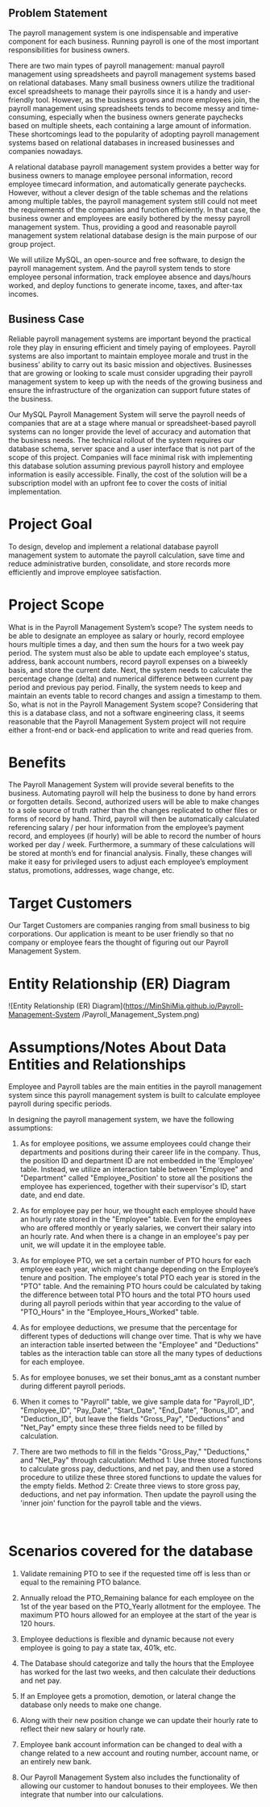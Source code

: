 ## Problem Statement
The payroll management system is one indispensable and imperative component for each business. Running payroll is one of the most important responsibilities for business owners. 

There are two main types of payroll management: manual payroll management using spreadsheets and payroll management systems based on relational databases. Many small business owners utilize the traditional excel spreadsheets to manage their payrolls since it is a handy and user-friendly tool. However, as the business grows and more employees join, the payroll management using spreadsheets tends to become messy and time-consuming, especially when the business owners generate paychecks based on multiple sheets, each containing a large amount of information. These shortcomings lead to the popularity of adopting payroll management systems based on relational databases in increased businesses and companies nowadays. 

A relational database payroll management system provides a better way for business owners to manage employee personal information, record employee timecard information, and automatically generate paychecks. However, without a clever design of the table schemas and the relations among multiple tables, the payroll management system still could not meet the requirements of the companies and function efficiently. In that case, the business owner and employees are easily bothered by the messy payroll management system. Thus, providing a good and reasonable payroll management system relational database design is the main purpose of our group project. 

We will utilize MySQL, an open-source and free software, to design the payroll management system. And the payroll system tends to store employee personal information, track employee absence and days/hours worked, and deploy functions to generate income, taxes, and after-tax incomes.

## Business Case
Reliable payroll management systems are important beyond the practical role they play in ensuring efficient and timely paying of employees. Payroll systems are also important to maintain employee morale and trust in the business’ ability to carry out its basic mission and objectives. Businesses that are growing or looking to scale must consider upgrading their payroll management system to keep up with the needs of the growing business and ensure the infrastructure of the organization can support future states of the business. 

Our MySQL Payroll Management System will serve the payroll needs of companies that are at a stage where manual or spreadsheet-based payroll systems can no longer provide the level of accuracy and automation that the business needs. The technical rollout of the system requires our database schema, server space and a user interface that is not part of the scope of this project. Companies will face minimal risk with implementing this database solution assuming previous payroll history and employee information is easily accessible. Finally, the cost of the solution will be a subscription model with an upfront fee to cover the costs of initial implementation.

# Project Goal
To design, develop and implement a relational database payroll management system to automate the payroll calculation, save time and reduce administrative burden, consolidate, and store records more efficiently and improve employee satisfaction.

# Project Scope
What is in the Payroll Management System’s scope? The system needs to be able to designate an employee as salary or hourly, record employee hours multiple times a day, and then sum the hours for a two week pay period. The system must also be able to update each employee's status, address, bank account numbers, record payroll expenses on a biweekly basis, and store the current date. Next, the system needs to calculate the percentage change (delta) and numerical difference between current pay period and previous pay period. Finally, the system needs to keep and maintain an events table to record changes and assign a timestamp to them. So, what is not in the Payroll Management System scope? Considering that this is a database class, and not a software engineering class, it seems reasonable that the Payroll Management System project will not require either a front-end or back-end application to write and read queries from.

# Benefits
The Payroll Management System will provide several benefits to the business. Automating payroll will help the business to done by hand errors or forgotten details. Second, authorized users will be able to make changes to a sole source of truth rather than the changes replicated to other files or forms of record by hand. Third, payroll will then be automatically calculated referencing salary / per hour information from the employee’s payment record, and employees (if hourly) will be able to record the number of hours worked per day / week. Furthermore, a summary of these calculations will be stored at month’s end for financial analysis. Finally, these changes will make it easy for privileged users to adjust each employee’s employment status, promotions, addresses, wage change, etc.

# Target Customers
Our Target Customers are companies ranging from small business to big corporations. Our application is meant to be user friendly so that no company or employee fears the thought of figuring out our Payroll Management System. 

# Entity Relationship (ER) Diagram
![Entity Relationship (ER) Diagram](https://MinShiMia.github.io/Payroll-Management-System
/Payroll_Management_System.png)

# Assumptions/Notes About Data Entities and Relationships
Employee and Payroll tables are the main entities in the payroll management system since this payroll management system is built to calculate employee payroll during specific periods.

In designing the payroll management system, we have the following assumptions:
1)	As for employee positions, we assume employees could change their departments and positions during their career life in the company. Thus, the position ID and department ID are not embedded in the 'Employee' table. Instead, we utilize an interaction table between "Employee" and "Department" called "Employee_Position' to store all the positions the employee has experienced, together with their supervisor's ID, start date, and end date.

2)	As for employee pay per hour, we thought each employee should have an hourly rate stored in the "Employee" table. Even for the employees who are offered monthly or yearly salaries, we convert their salary into an hourly rate. And when there is a change in an employee's pay per unit, we will update it in the employee table.

3)	As for employee PTO, we set a certain number of PTO hours for each employee each year, which might change depending on the Employee’s tenure and position. The employee's total PTO each year is stored in the "PTO" table. And the remaining PTO hours could be calculated by taking the difference between total PTO hours and the total PTO hours used during all payroll periods within that year according to the value of "PTO_Hours" in the "Employee_Hours_Worked" table.

4)	As for employee deductions, we presume that the percentage for different types of deductions will change over time. That is why we have an interaction table inserted between the "Employee" and "Deductions" tables as the interaction table can store all the many types of deductions for each employee.

5)	As for employee bonuses, we set their bonus_amt as a constant number during different payroll periods. 

6)	When it comes to "Payroll" table, we give sample data for "Payroll_ID", "Employee_ID", "Pay_Date", "Start_Date", "End_Date", "Bonus_ID", and "Deduction_ID", but leave the fields "Gross_Pay", "Deductions" and "Net_Pay" empty since these three fields need to be filled by calculation. 

7)	There are two methods to fill in the fields "Gross_Pay," "Deductions," and "Net_Pay" through calculation:
Method 1: Use three stored functions to calculate gross pay, deductions, and net pay, and then use a stored procedure to utilize these three stored functions to update the values for the empty fields.
Method 2: Create three views to store gross pay, deductions, and net pay information. Then update the payroll using the 'inner join' function for the payroll table and the views.

 
# Scenarios covered for the database 
1)	Validate remaining PTO to see if the requested time off is less than or equal to the remaining PTO balance.

2)	Annually reload the PTO_Remaining balance for each employee on the 1st of the year based on the PTO_Yearly allotment for the employee.  The maximum PTO hours allowed for an employee at the start of the year is 120 hours. 

3)	Employee deductions is flexible and dynamic because not every employee is going to pay a state tax, 401k, etc.

4)	The Database should categorize and tally the hours that the Employee has worked for the last two weeks, and then calculate their deductions and net pay.

5)	If an Employee gets a promotion, demotion, or lateral change the database only needs to make one change.

6)	Along with their new position change we can update their hourly rate to reflect their new salary or hourly rate.

7)	Employee bank account information can be changed to deal with a change related to a new account and routing number, account name, or an entirely new bank.

8)	Our Payroll Management System also includes the functionality of allowing our customer to handout bonuses to their employees. We then integrate that number into our calculations.

